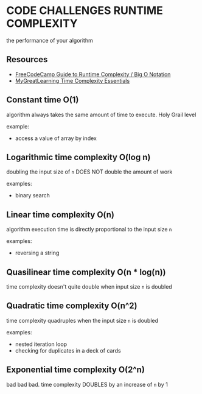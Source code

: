 # CODE CHALLENGES RUNTIME COMPLEXITY

the performance of your algorithm

## Resources

- [FreeCodeCamp Guide to Runtime Complexity / Big O Notation](https://www.freecodecamp.org/news/my-first-foray-into-technology-c5b6e83fe8f1/)
- [MyGreatLearning Time Complexity Essentials](https://www.mygreatlearning.com/blog/why-is-time-complexity-essential/)

## Constant time O(1)

algorithm always takes the same amount of time to execute. Holy Grail level

example:

- access a value of array by index

## Logarithmic time complexity O(log n)

doubling the input size of `n` DOES NOT double the amount of work

examples:

- binary search

## Linear time complexity O(n)

algorithm execution time is directly proportional to the input size `n`

examples:

- reversing a string

## Quasilinear time complexity O(n \* log(n))

time complexity doesn't quite double when input size `n` is doubled

## Quadratic time complexity O(n^2)

time complexity quadruples when the input size `n` is doubled

examples:

- nested iteration loop
- checking for duplicates in a deck of cards

## Exponential time complexity O(2^n)

bad bad bad. time complexity DOUBLES by an increase of `n` by 1
